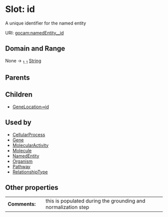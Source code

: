 
# Slot: id


A unique identifier for the named entity

URI: [gocam:namedEntity__id](http://w3id.org/ontogpt/gocam/namedEntity__id)


## Domain and Range

None &#8594;  <sub>1..1</sub> [String](types/String.md)

## Parents


## Children

 *  [GeneLocation➞id](GeneLocation_id.md)

## Used by

 * [CellularProcess](CellularProcess.md)
 * [Gene](Gene.md)
 * [MolecularActivity](MolecularActivity.md)
 * [Molecule](Molecule.md)
 * [NamedEntity](NamedEntity.md)
 * [Organism](Organism.md)
 * [Pathway](Pathway.md)
 * [RelationshipType](RelationshipType.md)

## Other properties

|  |  |  |
| --- | --- | --- |
| **Comments:** | | this is populated during the grounding and normalization step |

